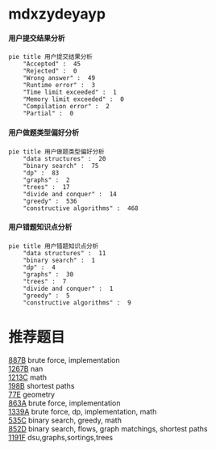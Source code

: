 # mdxzydeyayp

<!-- tabs:start -->



#### **用户提交结果分析**

```mermaid
pie title 用户提交结果分析
    "Accepted" :  45
    "Rejected" :  0
    "Wrong answer" :  49
    "Runtime error" :  3
    "Time limit exceeded" :  1
    "Memory limit exceeded" :  0
    "Compilation error" :  2
    "Partial" :  0
```

#### **用户做题类型偏好分析**

```mermaid
pie title 用户做题类型偏好分析
    "data structures" :  20
    "binary search" :  75
    "dp" :  83
    "graphs" :  2
    "trees" :  17
    "divide and conquer" :  14
    "greedy" :  536
    "constructive algorithms" :  468
```
#### **用户错题知识点分析**

```mermaid
pie title 用户错题知识点分析
    "data structures" :  11
    "binary search" :  1
    "dp" :  4
    "graphs" :  30
    "trees" :  7
    "divide and conquer" :  1
    "greedy" :  5
    "constructive algorithms" :  9
```



<!-- tabs:end -->
# 推荐题目
[887B](https://codeforces.com/contest/887/problem/B)		brute force,
                        implementation		  
[1267B](https://codeforces.com/contest/1267/problem/B)		nan		  
[1213C](https://codeforces.com/contest/1213/problem/C)		math		  
[198B](https://codeforces.com/contest/198/problem/B)		shortest paths		  
[77E](https://codeforces.com/contest/77/problem/E)		geometry		  
[863A](https://codeforces.com/contest/863/problem/A)		brute force,
                        implementation		  
[1339A](https://codeforces.com/contest/1339/problem/A)		brute force,
                        dp,
                        implementation,
                        math		  
[535C](https://codeforces.com/contest/535/problem/C)		binary search,
                        greedy,
                        math		  
[852D](https://codeforces.com/contest/852/problem/D)		binary search,
                        flows,
                        graph matchings,
                        shortest paths		  
[1191F](https://codeforces.com/contest/1191/problem/F)		dsu,graphs,sortings,trees		  
